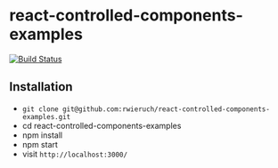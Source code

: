 # react-controlled-components-examples

[![Build Status](https://travis-ci.org/rwieruch/react-controlled-components-examples.svg?branch=master)](https://travis-ci.org/rwieruch/react-controlled-components-examples)

## Installation

* `git clone git@github.com:rwieruch/react-controlled-components-examples.git`
* cd react-controlled-components-examples
* npm install
* npm start
* visit `http://localhost:3000/`

